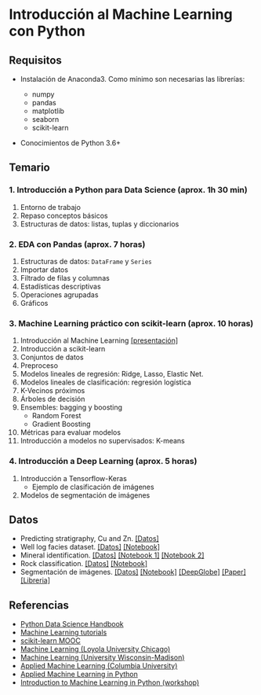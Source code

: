 # Introducción al Machine Learning con Python

## Requisitos

- Instalación de Anaconda3. Como mínimo son necesarias las librerías:
  - numpy
  - pandas
  - matplotlib
  - seaborn
  - scikit-learn

- Conocimientos de Python 3.6+

## Temario

### 1. Introducción a Python para Data Science (aprox. 1h 30 min)
  1. Entorno de trabajo
  2. Repaso conceptos básicos
  3. Estructuras de datos: listas, tuplas y diccionarios

### 2. EDA con Pandas (aprox. 7 horas)
  1. Estructuras de datos: `DataFrame` y `Series`
  2. Importar datos
  3. Filtrado de filas y columnas
  4. Estadísticas descriptivas
  5. Operaciones agrupadas
  6. Gráficos

### 3. Machine Learning práctico con scikit-learn (aprox. 10 horas)
  1. Introducción al Machine Learning [[presentación]](https://albertotb.com/curso-inap/big_data.html)
  2. Introducción a scikit-learn
  3. Conjuntos de datos
  4. Preproceso
  5. Modelos lineales de regresión: Ridge, Lasso, Elastic Net.
  6. Modelos lineales de clasificación: regresión logística
  7. K-Vecinos próximos
  8. Árboles de decisión
  9. Ensembles: bagging y boosting
      - Random Forest
      - Gradient Boosting
  10. Métricas para evaluar modelos
  11. Introducción a modelos no supervisados: K-means

### 4. Introducción a Deep Learning (aprox. 5 horas)
  1. Introducción a Tensorflow-Keras
      - Ejemplo de clasificación de imágenes
  2. Modelos de segmentación de imágenes


## Datos

  - Predicting stratigraphy, Cu and Zn. [[Datos]](https://towardsdatascience.com/exploring-use-cases-of-machine-learning-in-the-geosciences-b72ea7aafe2)
  - Well log facies dataset. [[Datos]](https://www.kaggle.com/datasets/imeintanis/well-log-facies-dataset) [[Notebook]](https://www.kaggle.com/code/imeintanis/log-facies-nn-bayesian-optimization)
  - Mineral identification. [[Datos]](https://www.kaggle.com/datasets/asiedubrempong/minerals-identification-dataset) [[Notebook 1]](https://www.kaggle.com/code/saidrasidin/mineral-classification) [[Notebook 2]](https://www.kaggle.com/code/leogalbu/starter-minerals-identification-39f249e8-0)
  - Rock classification. [[Datos]](https://www.kaggle.com/datasets/salmaneunus/rock-classification) [[Notebook]](https://www.kaggle.com/code/abdullahsaihan/mobilenet-with-smote-to-remove-data-imbalance)
  - Segmentación de imágenes. [[Datos]](https://www.kaggle.com/datasets/balraj98/deepglobe-land-cover-classification-dataset) [[Notebook]](https://www.kaggle.com/code/bulentsiyah/deep-learning-based-semantic-segmentation-keras) [[DeepGlobe]](https://www.kaggle.com/datasets/balraj98/deepglobe-land-cover-classification-dataset/code) [[Paper]](https://paperswithcode.com/dataset/deepglobe) [[Libreria]](https://github.com/qubvel/segmentation_models)

## Referencias

- [Python Data Science Handbook](https://jakevdp.github.io/PythonDataScienceHandbook/)
- [Machine Learning tutorials](https://github.com/ethen8181/machine-learning)
- [scikit-learn MOOC](https://www.inria.fr/en/mooc-scikit-learn)
- [Machine Learning (Loyola University Chicago)](https://github.com/dmitriydligach/PyMLSlides)
- [Machine Learning (University Wisconsin-Madison)](https://github.com/rasbt/stat479-machine-learning-fs19)
- [Applied Machine Learning (Columbia University)](https://github.com/amueller/COMS4995-s20)
- [Applied Machine Learning in Python](https://amueller.github.io/aml/)
- [Introduction to Machine Learning in Python (workshop)](https://github.com/amueller/ml-workshop-1-of-4)
